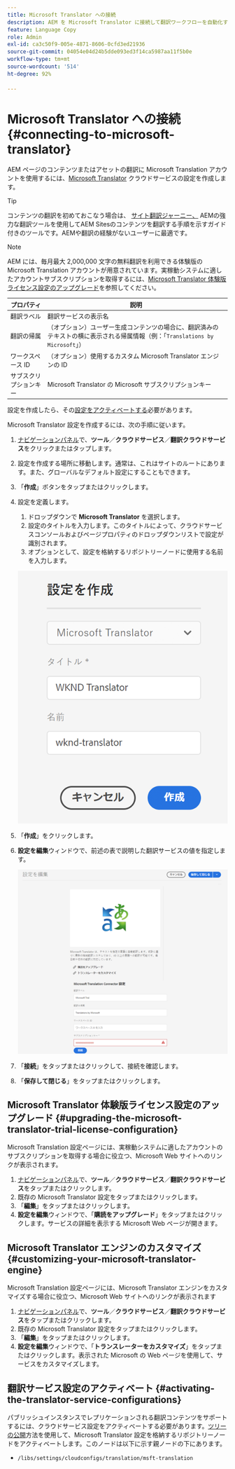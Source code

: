 ```yaml
---
title: Microsoft Translator への接続
description: AEM を Microsoft Translator に接続して翻訳ワークフローを自動化する方法を説明します。
feature: Language Copy
role: Admin
exl-id: ca3c50f9-005e-4871-8606-0cfd3ed21936
source-git-commit: 04054e04d24b5dde093ed3f14ca5987aa11f5b0e
workflow-type: tm+mt
source-wordcount: '514'
ht-degree: 92%

---
```


# Microsoft Translator への接続 {#connecting-to-microsoft-translator}

AEM ページのコンテンツまたはアセットの翻訳に Microsoft Translation アカウントを使用するには、[Microsoft Translator](https://hub.microsofttranslator.com) クラウドサービスの設定を作成します。

>[!TIP]
>
>コンテンツの翻訳を初めておこなう場合は、 [サイト翻訳ジャーニー、](/help/journey-sites/translation/overview.md) AEMの強力な翻訳ツールを使用してAEM Sitesのコンテンツを翻訳する手順を示すガイド付きのツールです。AEMや翻訳の経験がないユーザーに最適です。

>[!NOTE]
>
>AEM には、毎月最大 2,000,000 文字の無料翻訳を利用できる体験版の Microsoft Translation アカウントが用意されています。実稼動システムに適したアカウントサブスクリプションを取得するには、[Microsoft Translator 体験版ライセンス設定のアップグレード](#upgrading-the-microsoft-translator-trial-license-configuration)を参照してください。

| プロパティ | 説明 |
|---|---|
| 翻訳ラベル | 翻訳サービスの表示名 |
| 翻訳の帰属 | （オプション）ユーザー生成コンテンツの場合に、翻訳済みのテキストの横に表示される帰属情報（例：「`Translations by Microsoft`」） |
| ワークスペース ID | （オプション）使用するカスタム Microsoft Translator エンジンの ID |
| サブスクリプションキー | Microsoft Translator の Microsoft サブスクリプションキー |

設定を作成したら、その[設定をアクティベートする](#activating-the-translator-service-configurations)必要があります。

Microsoft Translator 設定を作成するには、次の手順に従います。

1. [ナビゲーションパネル](/help/sites-cloud/authoring/getting-started/basic-handling.md#first-steps)で、**ツール**／**クラウドサービス**／**翻訳クラウドサービス**&#x200B;をクリックまたはタップします。
1. 設定を作成する場所に移動します。通常は、これはサイトのルートにあります。また、グローバルなデフォルト設定にすることもできます。
1. 「**作成**」ボタンをタップまたはクリックします。
1. 設定を定義します。
   1. ドロップダウンで **Microsoft Translator** を選択します。
   1. 設定のタイトルを入力します。このタイトルによって、クラウドサービスコンソールおよびページプロパティのドロップダウンリストで設定が識別されます。
   1. オプションとして、設定を格納するリポジトリーノードに使用する名前を入力します。

   ![翻訳設定の作成](../assets/create-translation-config.png)

1. 「**作成**」をクリックします。
1. **設定を編集**&#x200B;ウィンドウで、前述の表で説明した翻訳サービスの値を指定します。

   ![翻訳設定の編集](../assets/edit-translation-config.png)

1. 「**接続**」をタップまたはクリックして、接続を確認します。
1. 「**保存して閉じる**」をタップまたはクリックします。

## Microsoft Translator 体験版ライセンス設定のアップグレード {#upgrading-the-microsoft-translator-trial-license-configuration}

Microsoft Translation 設定ページには、実稼動システムに適したアカウントのサブスクリプションを取得する場合に役立つ、Microsoft Web サイトへのリンクが表示されます。

1. [ナビゲーションパネル](/help/sites-cloud/authoring/getting-started/basic-handling.md#first-steps)で、**ツール**／**クラウドサービス**／**翻訳クラウドサービス**&#x200B;をタップまたはクリックします。
1. 既存の Microsoft Translator 設定をタップまたはクリックします。
1. 「**編集**」をタップまたはクリックします。
1. **設定を編集**&#x200B;ウィンドウで、「**購読をアップグレード**」をタップまたはクリックします。サービスの詳細を表示する Microsoft Web ページが開きます。

## Microsoft Translator エンジンのカスタマイズ {#customizing-your-microsoft-translator-engine}

Microsoft Translation 設定ページには、Microsoft Translator エンジンをカスタマイズする場合に役立つ、Microsoft Web サイトへのリンクが表示されます

1. [ナビゲーションパネル](/help/sites-cloud/authoring/getting-started/basic-handling.md#first-steps)で、**ツール**／**クラウドサービス**／**翻訳クラウドサービス**&#x200B;をタップまたはクリックします。
1. 既存の Microsoft Translator 設定をタップまたはクリックします。
1. 「**編集**」をタップまたはクリックします。
1. **設定を編集**&#x200B;ウィンドウで、「**トランスレーターをカスタマイズ**」をタップまたはクリックします。表示された Microsoft の Web ページを使用して、サービスをカスタマイズします。

## 翻訳サービス設定のアクティベート {#activating-the-translator-service-configurations}

パブリッシュインスタンスでレプリケーションされる翻訳コンテンツをサポートするには、クラウドサービス設定をアクティベートする必要があります。[ツリーの公開](/help/sites-cloud/authoring/fundamentals/publishing-pages.md#publishing-and-unpublishing-a-tree)方法を使用して、Microsoft Translator 設定を格納するリポジトリーノードをアクティベートします。このノードは以下に示す親ノードの下にあります。

* `/libs/settings/cloudconfigs/translation/msft-translation`
